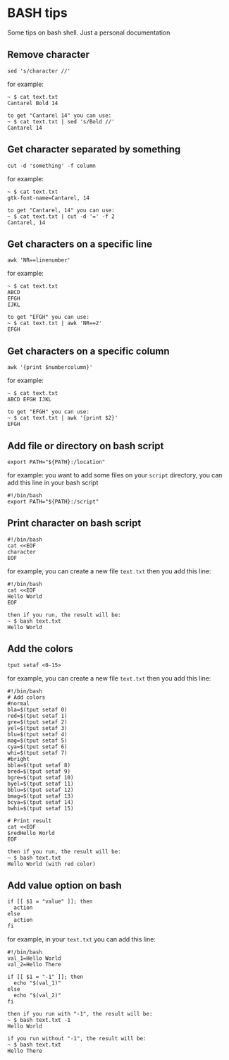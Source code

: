 # BASH tips
Some tips on bash shell. Just a personal documentation

## Remove  character
```
sed 's/character //'
```
for example:
```
~ $ cat text.txt
Cantarel Bold 14

to get "Cantarel 14" you can use:
~ $ cat text.txt | sed 's/Bold //'
Cantarel 14
```

## Get character separated by something
```
cut -d 'something' -f column
```
for example:
```
~ $ cat text.txt
gtk-font-name=Cantarel, 14

to get "Cantarel, 14" you can use:
~ $ cat text.txt | cut -d '=' -f 2
Cantarel, 14
```

## Get characters on a specific line
```
awk 'NR==linenumber'
```
for example:
```
~ $ cat text.txt
ABCD
EFGH
IJKL

to get "EFGH" you can use:
~ $ cat text.txt | awk 'NR==2'
EFGH
```

## Get characters on a specific column
```
awk '{print $numbercolumn}'
```
for example:
```
~ $ cat text.txt
ABCD EFGH IJKL

to get "EFGH" you can use:
~ $ cat text.txt | awk '{print $2}'
EFGH
```

## Add file or directory on bash script
```
export PATH="${PATH}:/location"
```
for example:
you want to add some files on your ```script``` directory, you can add this line in your bash script
```
#!/bin/bash
export PATH="${PATH}:/script"
```

## Print character on bash script
```
#!/bin/bash
cat <<EOF
character
EOF
```
for example, you can create a new file ```text.txt``` then you add this line:
```
#!/bin/bash
cat <<EOF
Hello World
EOF

then if you run, the result will be:
~ $ bash text.txt
Hello World
```

## Add the colors
```
tput setaf <0-15>
```
for example, you can create a new file ```text.txt``` then you add this line:
```
#!/bin/bash
# Add colors
#normal
bla=$(tput setaf 0)
red=$(tput setaf 1)
gre=$(tput setaf 2)
yel=$(tput setaf 3)
blu=$(tput setaf 4)
mag=$(tput setaf 5)
cya=$(tput setaf 6)
whi=$(tput setaf 7)
#bright
bbla=$(tput setaf 8)
bred=$(tput setaf 9)
bgre=$(tput setaf 10)
byel=$(tput setaf 11)
bblu=$(tput setaf 12)
bmag=$(tput setaf 13)
bcya=$(tput setaf 14)
bwhi=$(tput setaf 15)

# Print result
cat <<EOF
$redHello World
EOF

then if you run, the result will be:
~ $ bash text.txt
Hello World (with red color)
```

## Add value option on bash
```
if [[ $1 = "value" ]]; then
  action
else
  action
fi
```
for example, in your ```text.txt``` you can add this line:
```
#!/bin/bash
val_1=Hello World
val_2=Hello There

if [[ $1 = "-1" ]]; then
  echo "$(val_1)"
else
  echo "$(val_2)"
fi

then if you run with "-1", the result will be:
~ $ bash text.txt -1
Hello World

if you run without "-1", the result will be:
~ $ bash text.txt
Hello There
```
